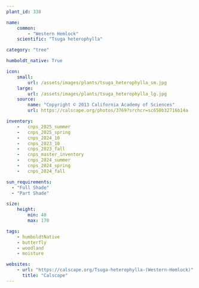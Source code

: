 ```yaml
---
plant_id: 338

name: 
    common: 
        - "Western Hemlock"
    scientific: "Tsuga heterophylla"

category: "tree"

humboldt_native: True

icon: 
    small: 
        url: /assets/images/plants/tsuga_heterophylla_sm.jpg 
    large: 
        url: /assets/images/plants/tsuga_heterophylla_lg.jpg 
    source: 
        name: "Copyright © 2013 California Academy of Sciences"
        url: https://calscape.org/photos/3769?srchcr=sc650b32716b14a 

inventory: 
    -   cnps_2025_summer
    -   cnps_2025_spring
    -   cnps_2024_10
    -   cnps_2023_10
    -   cnps_2023_fall
    -   cnps_master_inventory
    -   cnps_2024_summer
    -   cnps_2024_spring
    -   cnps_2024_fall

sun_requirements:
  - "Full Shade"
  - "Part Shade"

size:
    height: 
        min: 40
        max: 170

tags:
    - humboldtNative
    - butterfly
    - woodland
    - moisture

websites:
    - url: "https://calscape.org/Tsuga-heterophylla-(Western-Hemlock)"
      title: "Calscape"
---
```

